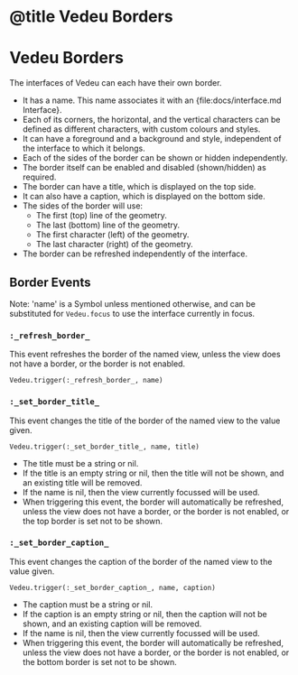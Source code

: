 # @title Vedeu Borders
# Vedeu Borders

The interfaces of Vedeu can each have their own border.

- It has a name. This name associates it with an
  {file:docs/interface.md Interface}.
- Each of its corners, the horizontal, and the vertical characters can
  be defined as different characters, with custom colours and styles.
- It can have a foreground and a background and style, independent of
  the interface to which it belongs.
- Each of the sides of the border can be shown or hidden
  independently.
- The border itself can be enabled and disabled (shown/hidden) as
  required.
- The border can have a title, which is displayed on the top side.
- It can also have a caption, which is displayed on the bottom side.
- The sides of the border will use:
  - The first (top) line of the geometry.
  - The last (bottom) line of the geometry.
  - The first character (left) of the geometry.
  - The last character (right) of the geometry.
- The border can be refreshed independently of the interface.

## Border Events

Note: 'name' is a Symbol unless mentioned otherwise, and can be
substituted for `Vedeu.focus` to use the interface currently in focus.

### `:_refresh_border_`
This event refreshes the border of the named view, unless the view
does not have a border, or the border is not enabled.

    Vedeu.trigger(:_refresh_border_, name)

### `:_set_border_title_`
This event changes the title of the border of the named view to the
value given.

    Vedeu.trigger(:_set_border_title_, name, title)

- The title must be a string or nil.
- If the title is an empty string or nil, then the title will not be
  shown, and an existing title will be removed.
- If the name is nil, then the view currently focussed will be used.
- When triggering this event, the border will automatically be
  refreshed, unless the view does not have a border, or the border is
  not enabled, or the top border is set not to be shown.

### `:_set_border_caption_`
This event changes the caption of the border of the named view to the
value given.

    Vedeu.trigger(:_set_border_caption_, name, caption)

- The caption must be a string or nil.
- If the caption is an empty string or nil, then the caption will not
  be shown, and an existing caption will be removed.
- If the name is nil, then the view currently focussed will be used.
- When triggering this event, the border will automatically be
  refreshed, unless the view does not have a border, or the border is
  not enabled, or the bottom border is set not to be shown.
